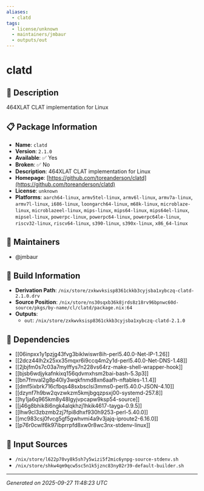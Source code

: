```yaml
---
aliases:
  - clatd
tags:
  - license/unknown
  - maintainers/jmbaur
  - outputs/out
---
```


# clatd

## 📝 Description

464XLAT CLAT implementation for Linux

## 📋 Package Information

- **Name**: `clatd`
- **Version**: `2.1.0`
- **Available**: ✅ Yes
- **Broken**: ✅ No
- **Description**: 464XLAT CLAT implementation for Linux
- **Homepage**: [https://github.com/toreanderson/clatd](https://github.com/toreanderson/clatd)
- **License**: `unknown`
- **Platforms**: `aarch64-linux`, `armv5tel-linux`, `armv6l-linux`, `armv7a-linux`, `armv7l-linux`, `i686-linux`, `loongarch64-linux`, `m68k-linux`, `microblaze-linux`, `microblazeel-linux`, `mips-linux`, `mips64-linux`, `mips64el-linux`, `mipsel-linux`, `powerpc-linux`, `powerpc64-linux`, `powerpc64le-linux`, `riscv32-linux`, `riscv64-linux`, `s390-linux`, `s390x-linux`, `x86_64-linux`
## 👥 Maintainers

- @jmbaur


## 🔧 Build Information

- **Derivation Path**: `/nix/store/zxkwvksisp8361ckkb3cyjsba1xybczq-clatd-2.1.0.drv`
- **Source Position**: `/nix/store/ns30sqxb36k8jrds8z18rv96bpnwc60d-source/pkgs/by-name/cl/clatd/package.nix:64`
- **Outputs**:
  - `out`:  `/nix/store/zxkwvksisp8361ckkb3cyjsba1xybczq-clatd-2.1.0`

## 🔗 Dependencies

- [[06inpxx1y1pzjg43fvg3biklwiswr8ih-perl5.40.0-Net-IP-1.26]]
- [[2dcz44lh2x25xx35mqxr6i9ccq4m2y1d-perl5.40.0-Net-DNS-1.48]]
- [[2jbjfm0s7c03a7mylffys7n228vs64rz-make-shell-wrapper-hook]]
- [[bjsb6wdjykafnkixq156qdvmxhsm2bai-bash-5.3p3]]
- [[bn7fmval2g8p40ly3wqkfnmd8xn6aafh-nftables-1.1.4]]
- [[dmf5ixbrk716cfbqs48sxbsclsi3mms0-perl5.40.0-JSON-4.10]]
- [[dzynf7h9bw2qvzwkzm5kmjbgqzpsxj00-systemd-257.8]]
- [[hy1ja6q965km8y48lgyjvpcapw9ksp54-source]]
- [[j46g8bhik8i6ngk4alqkhzj1hkik4617-tayga-0.9.5]]
- [[lhw9cl3zbzmb2zj7fpi8dhxf930h9253-perl-5.40.0]]
- [[mc983csj0fvcg5gf5gwhvmi4a9v3jajq-iproute2-6.16.0]]
- [[p76r0cwlf6k97ibprrpfd8xw0r8wc3nx-stdenv-linux]]

## 📁 Input Sources

- `/nix/store/l622p70vy8k5sh7y5wizi5f2mic6ynpg-source-stdenv.sh`
- `/nix/store/shkw4qm9qcw5sc5n1k5jznc83ny02r39-default-builder.sh`

---
*Generated on 2025-09-27 11:48:23 UTC*
